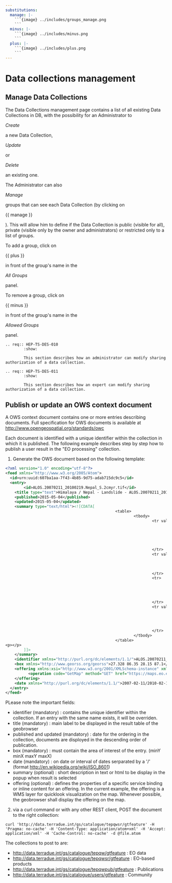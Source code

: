 ```yaml
---
substitutions:
  manage: |-
    ```{image} ../includes/groups_manage.png
    ```
  minus: |-
    ```{image} ../includes/minus.png
    ```
  plus: |-
    ```{image} ../includes/plus.png
    ```
---
```


# Data collections management

## Manage Data Collections

The Data Collections management page contains a list of all existing Data Collections in DB, with the possibility for an Administrator to 

*Create*

 a new Data Collection, 

*Update*

 or 

*Delete*

 an existing one.

The Administrator can also 

*Manage*

 groups that can see each Data Collection (by clicking on 

{{ manage }}

). This will allow him to define if the Data Collection is public (visible for all), private (visible only by the owner and administrators) or restricted only to a list of groups.

To add a group, click on 

{{ plus }}

 in front of the group's name in the 

*All Groups*

 panel.

To remove a group, click on 

{{ minus }}

 in front of the group's name in the 

*Allowed Groups*

 panel.

```{eval-rst}
.. req:: HEP-TS-DES-010
        :show:

        This section describes how an administrator can modify sharing authorization of a data collection.
```

```{eval-rst}
.. req:: HEP-TS-DES-011
        :show:

        This section describes how an expert can modify sharing authorization of a data collection.
```

## Publish or update an OWS context document

A OWS context document contains one or more entries describing documents. Full specification for OWS documents is available at <http://www.opengeospatial.org/standards/owc>

Each document is identified with a unique identifier within the collection in which it is published.
The following example describes step by step how to publish a user result in the "EO processing" collection.

1. Generate the OWS document based on the following template:

```xml
<?xml version="1.0" encoding="utf-8"?>
<feed xmlns="http://www.w3.org/2005/Atom">
  <id>urn:uuid:607ba1aa-7f43-4b85-9d75-adab715dc9c5</id>
  <entry>
        <id>ALOS.20070211_20100219.Nepal_S.2cmyr.tif</id>
    <title type="text">Himalaya / Nepal - Landslide - ALOS.20070211_20100219</title>
    <published>2015-05-04</published>
    <updated>2015-05-04</updated>
    <summary type="text/html"><![CDATA[
                                                <table>
                                                        <tbody>
                                                                <tr valign="top">
                                                                        <td>
                                                                                <b>Source</b></td>
                                                                        <td>
                                                                                EO-WORLD
                                                                        </td>
                                                                </tr>
                                                                <tr valign="top">
                                                                        <td>
                                                                                <b>Site</b></td>
                                                                        <td>Himalaya - Nepal</td>
                                                                </tr>
                                                                <tr>
                                                                        <td>
                                                                                <strong>Platform</strong></td>
                                                                        <td>
                                                                                ALOS</td>
                                                                </tr>
                                                                <tr valign="top">
                                                                        <td>
                                                                                <b>Observations</b></td>
                                                                        <td>
                                                                                20070211_20100219</td>
                                                                </tr>
                                                        </tbody>
                                                </table>
<p></p>
        ]]>
    </summary>
    <identifier xmlns="http://purl.org/dc/elements/1.1/">ALOS.20070211_20100219.Nepal_S.2cmyr.tif</identifier>
    <box xmlns="http://www.georss.org/georss">27.328 86.35 28.15 87.1</box>
    <offering xmlns:xsi="http://www.w3.org/2001/XMLSchema-instance" xmlns:xsd="http://www.w3.org/2001/XMLSchema" xmlns="http://www.opengis.net/owc/1.0" code="http://www.opengis.net/spec/owc-atom/1.0/req/wms">
          <operation code="GetMap" method="GET" href="https://maps.eo.esa.int/erdas-apollo/coverage_public/NEPAL?service=WMS&amp;version=1.1.1&amp;request=GetMap&amp;layers=ALOS.20070211_20100219.Nepal_S.2cmyr&amp;styles=&amp;bbox=86.35,27.328,87.1,28.15&amp;width=1024&amp;height=1024&amp;srs=EPSG:4326&amp;format=image/png&amp;transparent=TRUE" type="image/png"/>
    </offering>
    <date xmlns="http://purl.org/dc/elements/1.1/">2007-02-11/2010-02-19</date>
  </entry>
</feed>
```

PLease note the important fields:

- identifier (mandatory) : contains the unique identifier within the collection. If an entry with the same name exists, it will be overriden.
- title (mandatory) : main label to be displayed in the result table of the geobrowser
- published and updated (mandatory) : date for the ordering in the collection, documents are disployed in the descending order of publication.
- box (mandatory) : must contain the area of interest of the entry. (minY minX maxY maxX)
- date (mandatory) : on date or interval of dates serparated by a '/' (format <http://en.wikipedia.org/wiki/ISO_8601>)
- summary (optional) : short description in text or html to be display in the popup when result is selected
- offering (optional) : defines the properties of a specific service binding or inline content for an offering. In the current example, the offering is a WMS layer for quicklook visualization on the map. Whenever possible, the geobrowser shall display the offering on the map.

2. via a curl command or with any other REST client, POST the document to the right collection:

```curl
curl 'http://data.terradue.int/gs/catalogue/tepqwsr/gtfeature' -H 'Pragma: no-cache' -H 'Content-Type: application/atom+xml' -H 'Accept: application/xml' -H 'Cache-Control: no-cache' -d @file.atom
```

The collections to post to are:

- <http://data.terradue.int/gs/catalogue/tepqw/gtfeature> : EO data
- <http://data.terradue.int/gs/catalogue/tepqwsr/gtfeature> : EO-based products
- <http://data.terradue.int/gs/catalogue/tepqwpub/gtfeature> : Publications
- <http://data.terradue.int/gs/catalogue/users/gtfeature> : Community
